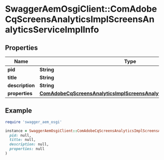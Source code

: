 # SwaggerAemOsgiClient::ComAdobeCqScreensAnalyticsImplScreensAnalyticsServiceImplInfo

## Properties

| Name | Type | Description | Notes |
| ---- | ---- | ----------- | ----- |
| **pid** | **String** |  | [optional] |
| **title** | **String** |  | [optional] |
| **description** | **String** |  | [optional] |
| **properties** | [**ComAdobeCqScreensAnalyticsImplScreensAnalyticsServiceImplProperties**](ComAdobeCqScreensAnalyticsImplScreensAnalyticsServiceImplProperties.md) |  | [optional] |

## Example

```ruby
require 'swagger_aem_osgi'

instance = SwaggerAemOsgiClient::ComAdobeCqScreensAnalyticsImplScreensAnalyticsServiceImplInfo.new(
  pid: null,
  title: null,
  description: null,
  properties: null
)
```


